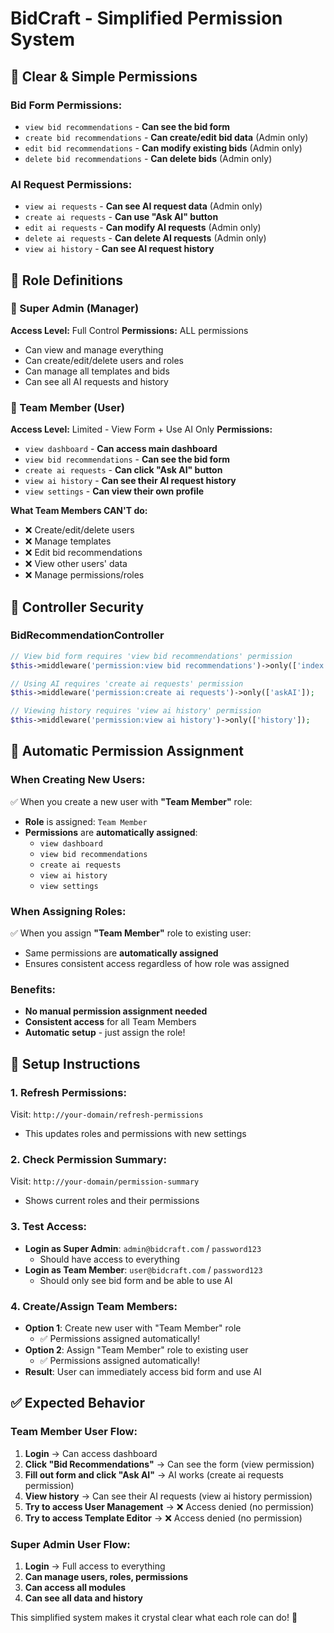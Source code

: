 # BidCraft - Simplified Permission System

## 🎯 **Clear & Simple Permissions**

### **Bid Form Permissions:**
- `view bid recommendations` - **Can see the bid form**
- `create bid recommendations` - **Can create/edit bid data** (Admin only)
- `edit bid recommendations` - **Can modify existing bids** (Admin only)  
- `delete bid recommendations` - **Can delete bids** (Admin only)

### **AI Request Permissions:**
- `view ai requests` - **Can see AI request data** (Admin only)
- `create ai requests` - **Can use "Ask AI" button**
- `edit ai requests` - **Can modify AI requests** (Admin only)
- `delete ai requests` - **Can delete AI requests** (Admin only)
- `view ai history` - **Can see AI request history**

## 👥 **Role Definitions**

### **🔴 Super Admin (Manager)**
**Access Level:** Full Control
**Permissions:** ALL permissions
- Can view and manage everything
- Can create/edit/delete users and roles
- Can manage all templates and bids
- Can see all AI requests and history

### **🔵 Team Member (User)**  
**Access Level:** Limited - View Form + Use AI Only
**Permissions:**
- `view dashboard` - **Can access main dashboard**
- `view bid recommendations` - **Can see the bid form**
- `create ai requests` - **Can click "Ask AI" button**
- `view ai history` - **Can see their AI request history**
- `view settings` - **Can view their own profile**

**What Team Members CAN'T do:**
- ❌ Create/edit/delete users
- ❌ Manage templates
- ❌ Edit bid recommendations
- ❌ View other users' data
- ❌ Manage permissions/roles

## 🔧 **Controller Security**

### **BidRecommendationController**
```php
// View bid form requires 'view bid recommendations' permission
$this->middleware('permission:view bid recommendations')->only(['index']);

// Using AI requires 'create ai requests' permission  
$this->middleware('permission:create ai requests')->only(['askAI']);

// Viewing history requires 'view ai history' permission
$this->middleware('permission:view ai history')->only(['history']);
```

## 🔄 **Automatic Permission Assignment**

### **When Creating New Users:**
✅ When you create a new user with **"Team Member"** role:
- **Role** is assigned: `Team Member`  
- **Permissions** are **automatically assigned**:
  - `view dashboard`
  - `view bid recommendations` 
  - `create ai requests`
  - `view ai history`
  - `view settings`

### **When Assigning Roles:**
✅ When you assign **"Team Member"** role to existing user:
- Same permissions are **automatically assigned**
- Ensures consistent access regardless of how role was assigned

### **Benefits:**
- **No manual permission assignment needed**
- **Consistent access** for all Team Members
- **Automatic setup** - just assign the role!

## 🚀 **Setup Instructions**

### **1. Refresh Permissions:**
Visit: `http://your-domain/refresh-permissions`
- This updates roles and permissions with new settings

### **2. Check Permission Summary:**
Visit: `http://your-domain/permission-summary`
- Shows current roles and their permissions

### **3. Test Access:**
- **Login as Super Admin**: `admin@bidcraft.com` / `password123`
  - Should have access to everything
- **Login as Team Member**: `user@bidcraft.com` / `password123`  
  - Should only see bid form and be able to use AI

### **4. Create/Assign Team Members:**
- **Option 1**: Create new user with "Team Member" role
  - ✅ Permissions assigned automatically!
- **Option 2**: Assign "Team Member" role to existing user
  - ✅ Permissions assigned automatically!
- **Result**: User can immediately access bid form and use AI

## ✅ **Expected Behavior**

### **Team Member User Flow:**
1. **Login** → Can access dashboard
2. **Click "Bid Recommendations"** → Can see the form (view permission)
3. **Fill out form and click "Ask AI"** → AI works (create ai requests permission)
4. **View history** → Can see their AI requests (view ai history permission)
5. **Try to access User Management** → ❌ Access denied (no permission)
6. **Try to access Template Editor** → ❌ Access denied (no permission)

### **Super Admin User Flow:**
1. **Login** → Full access to everything
2. **Can manage users, roles, permissions**
3. **Can access all modules**
4. **Can see all data and history**

This simplified system makes it crystal clear what each role can do! 🎯